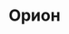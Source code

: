 --- 
title: "Орион" 
site: "" 
town: "Евпатория" 
tel: ["8 (06569) 9-04-34, 8 (06569) 3-47-75, +380 (6569) 2-46-83"] 
address: "Россия, АР Крым, г. Евпатория, ул. Интернациональная, 98" 
mail: "director@nedvijimost-orion.com" 
--- 